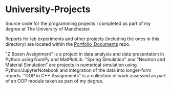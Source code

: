 # University-Projects
Source code for the programming projects I completed as part of my degree at The University of Manchester.

Reports for lab experiments and other projects (including the ones in this directory) are located within the
[Portfolio_Documents](https://github.com/RelativisticCanoe/portfolio_documents) repo.

"Z Boson Assignment" is a project in data analysis and data presentation in Python using NumPy and MatPlotLib.
"Spring Simulation" and "Neutron and Material Simulation" are projects in numerical simulation using Python/JupyterNotebook and integration of the data into longer-form reports.
"OOP in C++ Assignments" is a collection of work assessed as part of an OOP module taken as part of my degree. 
